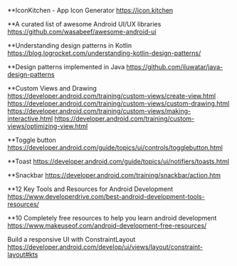 **IconKitchen - App Icon Generator
https://icon.kitchen

**A curated list of awesome Android UI/UX libraries
https://github.com/wasabeef/awesome-android-ui

**Understanding design patterns in Kotlin
https://blog.logrocket.com/understanding-kotlin-design-patterns/

**Design patterns implemented in Java
https://github.com/iluwatar/java-design-patterns

**Custom Views and Drawing
https://developer.android.com/training/custom-views/create-view.html
https://developer.android.com/training/custom-views/custom-drawing.html
https://developer.android.com/training/custom-views/making-interactive.html
https://developer.android.com/training/custom-views/optimizing-view.html

**Toggle button
https://developer.android.com/guide/topics/ui/controls/togglebutton.html

**Toast
https://developer.android.com/guide/topics/ui/notifiers/toasts.html

**Snackbar
https://developer.android.com/training/snackbar/action.htm

**12 Key Tools and Resources for Android Development 
https://www.developerdrive.com/best-android-development-tools-resources/

**10 Completely free resources to help you learn android development
https://www.makeuseof.com/android-development-free-resources/

Build a responsive UI with ConstraintLayout
https://developer.android.com/develop/ui/views/layout/constraint-layout#kts
